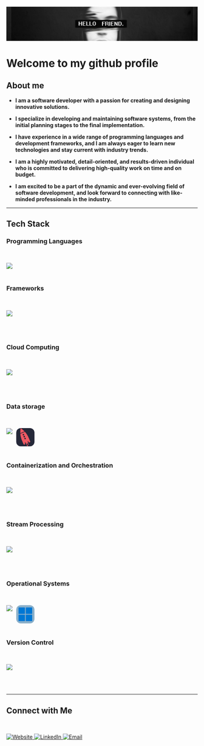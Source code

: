 <p align='center'>
  <img src="./assets/banner.jpg" alt="hello-friend-banner" />
</p>

<h1><b> Welcome to my github profile </b></h1>

<h2><b> About me </b></h2>

- <b> I am a software developer with a passion for creating and designing innovative solutions. </b> 

- <b> I specialize in developing and maintaining software systems, from the initial planning stages to the final implementation. </b> 

- <b> I have experience in a wide range of programming languages and development frameworks, and I am always eager to learn new technologies and stay current with industry trends. </b> 

- <b> I am a highly motivated, detail-oriented, and results-driven individual who is committed to delivering high-quality work on time and on budget. </b> 

- <b> I am excited to be a part of the dynamic and ever-evolving field of software development, and look forward to connecting with like-minded professionals in the industry. </b> 

---

<h2><b> Tech Stack </b></h2>

<h3><b> Programming Languages </b></h3>

</br>

<p>
  <img align="left" src="https://skillicons.dev/icons?i=js,ts,go">
</p>

</br></br>

<h3><b> Frameworks </b></h3>

</br>

<p>
  <img align="left" src="https://skillicons.dev/icons?i=nestjs,express,react">
  </br>
</p>

</br></br>

<h3><b> Cloud Computing </b></h3>

</br>

<p>
  <img align="left" src="https://skillicons.dev/icons?i=aws,azure">
  </br>
</p>

</br></br>

<h3><b> Data storage </b></h3>

</br>

<p>
  <img align="left" src="https://skillicons.dev/icons?i=postgresql,mysql,mongodb">
  <img align="left" src="./assets/ksqldb.png" width="48" style="max-width: 100%; margin-left: 10px; border-radius: 12px">
  </br>
</p>

</br></br>

<h3><b> Containerization and Orchestration </b></h3>

</br>

<p>
  <img align="left" src="https://skillicons.dev/icons?i=docker,kubernetes,openshift">
  </br>
</p>

</br></br>

<h3><b> Stream Processing </b></h3>

</br>

<p>
  <img align="left" src="https://skillicons.dev/icons?i=kafka">
  </br>
</p>

</br></br>

<h3><b> Operational Systems </b></h3>

</br>

<p>
  <img align="left" src="https://skillicons.dev/icons?i=linux">
  <img align="left" src="./assets/windows.png" width="48" style="max-width: 100%; margin-left: 10px; border-radius:12px">
  </br>
</p>

</br></br>

<h3><b> Version Control </b></h3>

</br>

<p>
  <img align="left" src="https://skillicons.dev/icons?i=git,github">
  </br>
</p>

</br></br>

---

<h2><b> Connect with Me </b></h2>

</br>

<p align='left'>
  <a href="https://andrearaujo.vercel.app/">
    <img alt="Website" src="https://img.shields.io/badge/Website-andrearaujo.vercel.app-blue?style=flat-square&logo=google-chrome">
  </a>
  <a href="https://www.linkedin.com/in/andrearaujolinkd/">
    <img alt="LinkedIn" src="https://img.shields.io/badge/LinkedIn-André%20Araujo-blue?style=flat-square&logo=linkedin">
  </a>
  <a href="mailto:andrearaujo.contact@gmail.com">
    <img alt="Email" src="https://img.shields.io/badge/Email-andrearaujo.contact@gmail.com-blue?style=flat-square&logo=gmail">
  </a>
</p>
